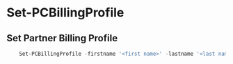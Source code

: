 # Set-PCBillingProfile #

## Set Partner Billing Profile ##

```powershell
    Set-PCBillingProfile -firstname '<first name>' -lastname '<last name>' -phonenumber '<phone number>' -AddressLine1 '<address 1>' -AddressLine2 '<address 2>'
```
